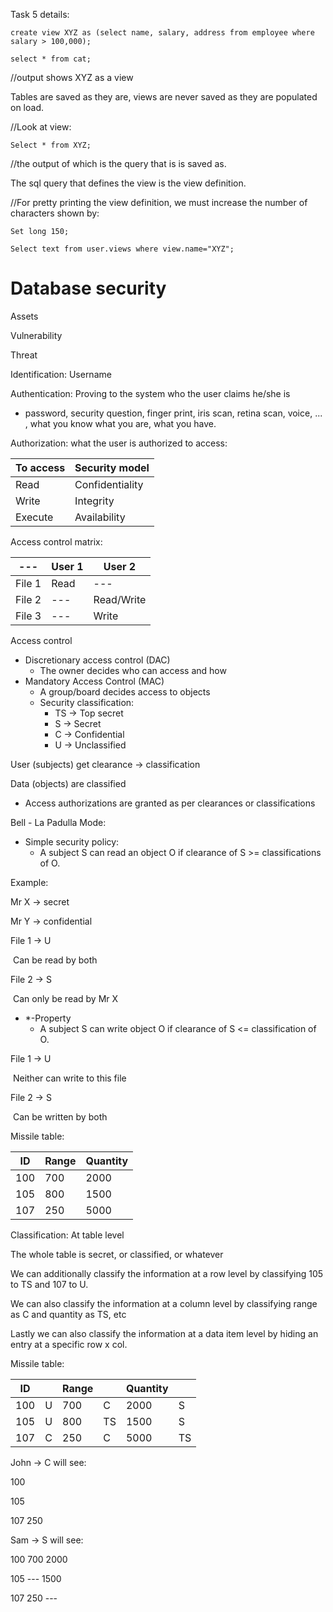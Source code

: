 Task 5 details:

`create view XYZ as (select name, salary, address from employee where salary > 100,000);`

`select * from cat;`

//output shows XYZ as a view

Tables are saved as they are, views are never saved as they are populated on load.



//Look at view:

`Select * from XYZ;`

//the output of which is the query that is is saved as.



The sql query that defines the view is the view definition.



//For pretty printing the view definition, we must increase the number of characters shown by:

`Set long 150;`



`Select text from user.views where view.name="XYZ";`



# Database security

Assets

Vulnerability

Threat



Identification: Username

Authentication: Proving to the system who the user claims he/she is

- password, security question, finger print, iris scan, retina scan, voice, ... , what you know what you are, what you have.



Authorization: what the user is authorized to access:



| To access | Security model  |
| --------- | --------------- |
| Read      | Confidentiality |
| Write     | Integrity       |
| Execute   | Availability    |

Access control matrix:

| ---    | User 1 | User 2     |
| ------ | ------ | ---------- |
| File 1 | Read   | ---        |
| File 2 | ---    | Read/Write |
| File 3 | ---    | Write      |

Access control

- Discretionary access control (DAC)
  - The owner decides who can access and how
- Mandatory Access Control (MAC)
  - A group/board decides access to objects
  - Security classification:
    - TS -> Top secret
    - S -> Secret
    - C -> Confidential
    - U -> Unclassified



User (subjects) get clearance -> classification

Data (objects) are classified

- Access authorizations are granted as per clearances or classifications







Bell - La Padulla Mode:

- Simple security policy:
  - A subject S can read an object O if clearance of S >= classifications of O.





Example:

Mr X -> secret

Mr Y -> confidential



File 1 -> U

​	Can be read by both

File 2 -> S

​	Can only be read by Mr X



- *-Property
  - A subject S can write object O if clearance of S <= classification of O.



File 1 -> U

​	Neither can write to this file

File 2 -> S

​	Can be written by both



Missile table:

| ID   | Range | Quantity |
| ---- | ----- | -------- |
| 100  | 700   | 2000     |
| 105  | 800   | 1500     |
| 107  | 250   | 5000     |



Classification: At table level

The whole table is secret, or classified, or whatever



We can additionally classify the information at a row level by classifying 105 to TS and 107 to U.



We can also classify the information at a column level by classifying range as C and quantity as TS, etc



Lastly we can also classify the information at a data item level by hiding an entry at a specific row x col.





Missile table:

| ID   |      | Range |      | Quantity |      |
| ---- | ---- | ----- | ---- | -------- | ---- |
| 100  | U    | 700   | C    | 2000     | S    |
| 105  | U    | 800   | TS   | 1500     | S    |
| 107  | C    | 250   | C    | 5000     | TS   |



John -> C will see:



100

105

107		250



Sam -> S will see:



100		700		2000

105		---		1500

107		250		---



